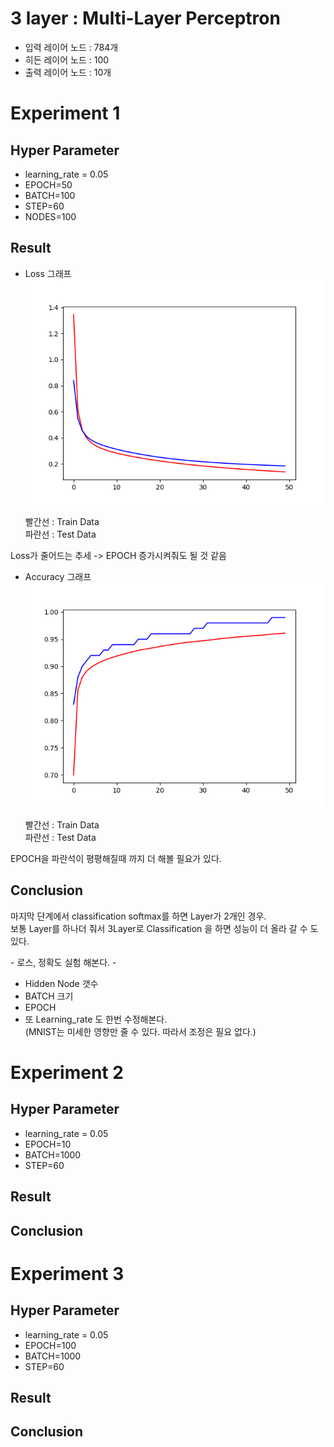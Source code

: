 # 3 layer : Multi-Layer Perceptron
- 입력 레이어 노드 : 784개<br>
- 히든 레이어 노드 : 100
- 출력 레이어 노드 : 10개<br>
  
# Experiment 1
## Hyper Parameter
- learning_rate = 0.05
- EPOCH=50<br>
- BATCH=100<br>
- STEP=60<br>
- NODES=100

## Result
- Loss 그래프
![loss](exp/MLP_E50_B100_Loss.png)<p>
빨간선 : Train Data<br>
파란선 : Test Data<br>

Loss가 줄어드는 추세 -> EPOCH 증가시켜줘도 될 것 같음

- Accuracy 그래프
![accuracy](exp/MLP_E50_B100_Accuracy.png)<p>
빨간선 : Train Data<br>
파란선 : Test Data<br>

EPOCH을 파란석이 평평해질때 까지 더 해볼 필요가 있다.


## Conclusion
마지막 단계에서 classification softmax를 하면 Layer가 2개인 경우.<br>
보통 Layer를 하나더 줘서 3Layer로 Classification 을 하면 성능이 더 올라 갈 수 도있다.

\- 로스, 정확도 실험 해본다. -
- Hidden Node 갯수
- BATCH 크기
- EPOCH
- 또 Learning_rate 도 한번 수정해본다.<br>(MNIST는 미세한 영향만 줄 수 있다. 따라서 조정은 필요 없다.)



# Experiment 2
## Hyper Parameter
- learning_rate = 0.05
- EPOCH=10<br>
- BATCH=1000<br>
- STEP=60

## Result

## Conclusion


# Experiment 3
## Hyper Parameter
- learning_rate = 0.05
- EPOCH=100<br>
- BATCH=1000<br>
- STEP=60

## Result

## Conclusion